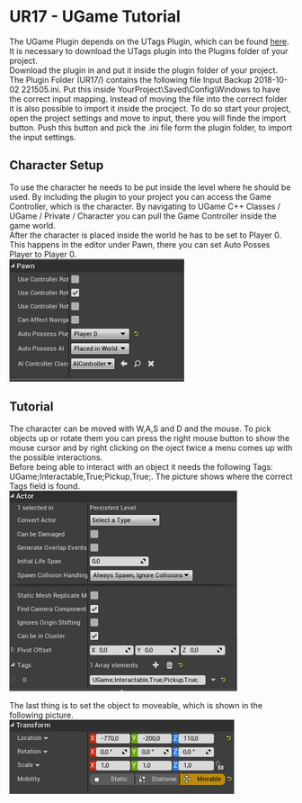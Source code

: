 # UR17 - UGame Tutorial
The UGame Plugin depends on the UTags Plugin, which can be found [here](https://github.com/robcog-iai/UTags). It is necessary to download the UTags plugin into the Plugins folder of your project.  
Download the plugin in and put it inside the plugin folder of your project.  
The Plugin Folder (UR17/) contains the following file Input Backup 2018-10-02 221505.ini. Put this inside YourProject\Saved\Config\Windows to have the correct input mapping. Instead of moving the file into the correct folder it is also possible to import it inside the procject. To do so start your project, open the project settings and move to input, there you will finde the import button. Push this button and pick the .ini file form the plugin folder, to import the input settings.

## Character Setup
To use the character he needs to be put inside the level where he should be used. By including the plugin to your project you can access the Game Controller, which is the character. By navigating to UGame C++ Classes / UGame / Private / Character you can pull the Game Controller inside the game world.  
After the character is placed inside the world he has to be set to Player 0. This happens in the editor under Pawn, there you can set Auto Posses Player to Player 0.  
![](CharacterPawn.JPG "Character Setup")  

## Tutorial
The character can be moved with W,A,S and D and the mouse. To pick objects up or rotate them you can press the right mouse button to show the mouse cursor and by right clicking on the oject twice a menu comes up with the possible interactions.  
Before being able to interact with an object it needs the following Tags: UGame;Interactable,True;Pickup,True;. The picture shows where the correct Tags field is found.    
![](ActorTags.JPG "Actor Tags")  

The last thing is to set the object to moveable, which is shown in the following picture.  
![](ActorMoveable.JPG "Actor Tags")  
